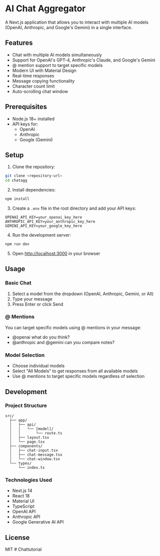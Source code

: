 # AI Chat Aggregator

A Next.js application that allows you to interact with multiple AI models (OpenAI, Anthropic, and Google's Gemini) in a single interface.

## Features

- Chat with multiple AI models simultaneously
- Support for OpenAI's GPT-4, Anthropic's Claude, and Google's Gemini
- @ mention support to target specific models
- Modern UI with Material Design
- Real-time responses
- Message copying functionality
- Character count limit
- Auto-scrolling chat window

## Prerequisites

- Node.js 18+ installed
- API keys for:
  - OpenAI
  - Anthropic
  - Google (Gemini)

## Setup

1. Clone the repository:
```bash
git clone <repository-url>
cd chatagg
```

2. Install dependencies:
```bash
npm install
```

3. Create a `.env` file in the root directory and add your API keys:
```env
OPENAI_API_KEY=your_openai_key_here
ANTHROPIC_API_KEY=your_anthropic_key_here
GEMINI_API_KEY=your_google_key_here
```

4. Run the development server:
```bash
npm run dev
```

5. Open [http://localhost:3000](http://localhost:3000) in your browser

## Usage

### Basic Chat
1. Select a model from the dropdown (OpenAI, Anthropic, Gemini, or All)
2. Type your message
3. Press Enter or click Send

### @ Mentions
You can target specific models using @ mentions in your message:
- @openai what do you think?
- @anthropic and @gemini can you compare notes?

### Model Selection
- Choose individual models
- Select "All Models" to get responses from all available models
- Use @ mentions to target specific models regardless of selection

## Development

### Project Structure
```
src/
  ├── app/
  │   ├── api/
  │   │   └── [model]/
  │   │       └── route.ts
  │   ├── layout.tsx
  │   └── page.tsx
  ├── components/
  │   ├── chat-input.tsx
  │   ├── chat-message.tsx
  │   └── chat-window.tsx
  └── types/
      └── index.ts
```

### Technologies Used
- Next.js 14
- React 18
- Material UI
- TypeScript
- OpenAI API
- Anthropic API
- Google Generative AI API

## License

MIT #   C h a t t u t o r i a l  
 